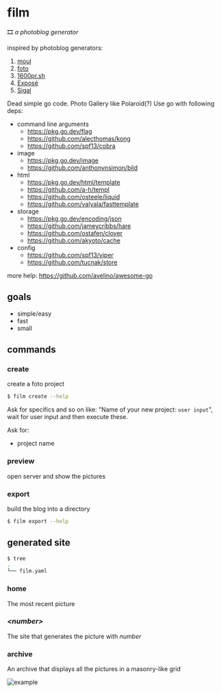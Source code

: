 # film

🎞 _a photoblog generator_

inspired by photoblog generators:

1. [moul](https://github.com/moul-co/moul)
2. [foto](https://github.com/waynezhang/foto)
3. [1600pr.sh](https://github.com/andersju/1600pr.sh)
4. [Exposé](https://github.com/Jack000/Expose)
5. [Sigal](https://github.com/saimn/sigal/)

Dead simple go code. Photo Gallery like Polaroid(?) Use go with following deps:

- command line arguments
  - https://pkg.go.dev/flag
  - https://github.com/alecthomas/kong
  - https://github.com/spf13/cobra
- image
  - https://pkg.go.dev/image
  - https://github.com/anthonynsimon/bild
- html
  - https://pkg.go.dev/html/template
  - https://github.com/a-h/templ
  - https://github.com/osteele/liquid
  - https://github.com/valyala/fasttemplate
- storage
  - https://pkg.go.dev/encoding/json
  - https://github.com/jameycribbs/hare
  - https://github.com/ostafen/clover
  - https://github.com/akyoto/cache
- config
  - https://github.com/spf13/viper
  - https://github.com/tucnak/store

more help: https://github.com/avelino/awesome-go

## goals

- simple/easy
- fast
- small

## commands

### create

create a foto project

```bash
$ film create --help
```

Ask for specifics and so on like: "Name of your new project: `user input`", wait
for user input and then execute these.

Ask for:

- project name

### preview

open server and show the pictures

### export

build the blog into a directory

```bash
$ film export --help
```

## generated site

```bash
$ tree
.
└── film.yaml
```

### home

The most recent picture

### _&lt;number&gt;_

The site that generates the picture with _number_

### archive

An archive that displays all the pictures in a masonry-like grid

![example](example.jpg)
